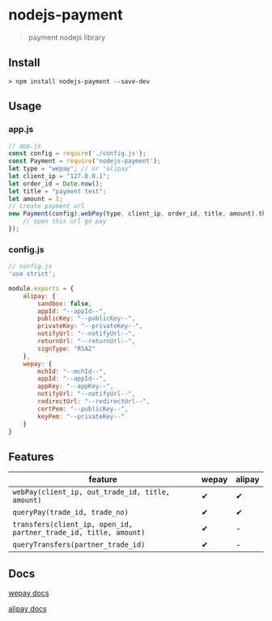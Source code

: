 # nodejs-payment
> payment nodejs library

## Install
```
> npm install nodejs-payment --save-dev
```

## Usage

### app.js
```js
// app.js
const config = require('./config.js');
const Payment = require('nodejs-payment');
let type = "wepay"; // or "alipay"
let client_ip = "127.0.0.1";
let order_id = Date.now();
let title = "payment test";
let amount = 1;
// create payment url 
new Payment(config).webPay(type, client_ip, order_id, title, amount).then(url => {
    // open this url go pay
});
```

### config.js
```js
// config.js
'use strict';

module.exports = {
    alipay: {
        sandbox: false,
        appId: "--appId--",
        publicKey: "--publicKey--",
        privateKey: "--privateKey--",
        notifyUrl: "--notifyUrl--",
        returnUrl: "--returnUrl--",
        signType: "RSA2"
    },
    wepay: {
        mchId: "--mchId--",
        appId: "--appId--",
        appKey: "--appKey--",
        notifyUrl: "--notifyUrl--",
        redirectUrl: "--redirectUrl--",
        certPem: "--publicKey--",
        keyPem: "--privateKey--"
    }
}
```


## Features

feature | wepay |  alipay
-|-|-
`webPay(client_ip, out_trade_id, title, amount)` | ✔  | ✔  |
`queryPay(trade_id, trade_no)` | ✔  | ✔  |
`transfers(client_ip, open_id, partner_trade_id, title, amount)` | ✔ | - |
`queryTransfers(partner_trade_id)` | ✔ | - |

## Docs

[wepay docs](https://pay.weixin.qq.com/wiki/doc/api/index.html)

[alipay docs](https://open.alipay.com/developmentDocument.htm)
